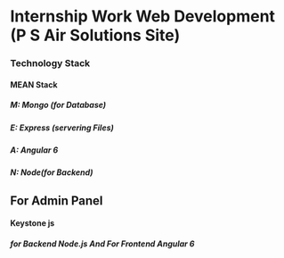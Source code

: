 # Internship Work Web Development (P S Air Solutions Site)
 
 ### Technology Stack
 
 #### MEAN Stack
 
##### M: Mongo (for Database)<br>
##### E: Express (servering Files)<br>
##### A: Angular 6<br>
##### N: Node(for Backend)
 
## For Admin Panel

 #### Keystone js 

##### for Backend Node.js And For Frontend Angular 6
